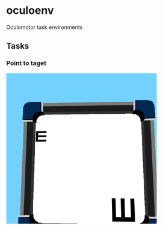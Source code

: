 # oculoenv
Oculomotor task environments

## Tasks

### Point to taget

![point to target task](./docs/images/point_to_target_task.png)
